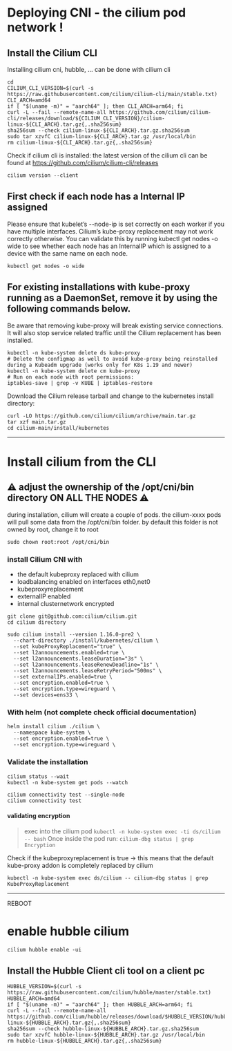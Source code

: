 # Deploying CNI - the cilium pod network !

## Install the Cilium CLI
Installing cilium cni, hubble, ... can be done with cilium cli

```
cd
CILIUM_CLI_VERSION=$(curl -s https://raw.githubusercontent.com/cilium/cilium-cli/main/stable.txt)
CLI_ARCH=amd64
if [ "$(uname -m)" = "aarch64" ]; then CLI_ARCH=arm64; fi
curl -L --fail --remote-name-all https://github.com/cilium/cilium-cli/releases/download/${CILIUM_CLI_VERSION}/cilium-linux-${CLI_ARCH}.tar.gz{,.sha256sum}
sha256sum --check cilium-linux-${CLI_ARCH}.tar.gz.sha256sum
sudo tar xzvfC cilium-linux-${CLI_ARCH}.tar.gz /usr/local/bin
rm cilium-linux-${CLI_ARCH}.tar.gz{,.sha256sum}
```

Check if cilium cli is installed:
the latest version of the cilium cli can be found at https://github.com/cilium/cilium-cli/releases
```
cilium version --client
```

## First check if each node has a Internal IP assigned

Please ensure that kubelet’s --node-ip is set correctly on each worker if you have multiple interfaces. Cilium’s kube-proxy replacement may not work correctly otherwise. You can validate this by running kubectl get nodes -o wide to see whether each node has an InternalIP which is assigned to a device with the same name on each node.

```
kubectl get nodes -o wide
```


## For existing installations with kube-proxy running as a DaemonSet, remove it by using the following commands below.


Be aware that removing kube-proxy will break existing service connections. It will also stop service related traffic until the Cilium replacement has been installed.
```
kubectl -n kube-system delete ds kube-proxy
# Delete the configmap as well to avoid kube-proxy being reinstalled during a Kubeadm upgrade (works only for K8s 1.19 and newer)
kubectl -n kube-system delete cm kube-proxy
# Run on each node with root permissions:
iptables-save | grep -v KUBE | iptables-restore
```

Download the Cilium release tarball and change to the kubernetes install directory:
```
curl -LO https://github.com/cilium/cilium/archive/main.tar.gz
tar xzf main.tar.gz
cd cilium-main/install/kubernetes
```
-----
# Install cilium from the CLI

## ⚠️ adjust the ownership of the /opt/cni/bin directory ON ALL THE NODES ⚠️
during installation, cilium will create a couple of pods. the cilium-xxxx pods will pull some data from the /opt/cni/bin folder. by default this folder is not owned by root, change it to root
```
sudo chown root:root /opt/cni/bin
```

### install Cilium CNI with
- the default kubeproxy replaced with cilium
- loadbalancing enabled on interfaces eth0,net0
- kubeproxyreplacement
- externalIP enabled
- internal clusternetwork encrypted


```
git clone git@github.com:cilium/cilium.git
cd cilium directory
```
```
sudo cilium install --version 1.16.0-pre2 \
  --chart-directory ./install/kubernetes/cilium \
  --set kubeProxyReplacement="true" \
  --set l2announcements.enabled=true \
  --set l2announcements.leaseDuration="3s" \
  --set l2announcements.leaseRenewDeadline="1s" \
  --set l2announcements.leaseRetryPeriod="500ms" \
  --set externalIPs.enabled=true \
  --set encryption.enabled=true \
  --set encryption.type=wireguard \
  --set devices=ens33 \
```

### With helm (not complete check official documentation)
```
helm install cilium ./cilium \
  --namespace kube-system \
  --set encryption.enabled=true \
  --set encryption.type=wireguard \
```

### Validate the installation
```
cilium status --wait
kubectl -n kube-system get pods --watch

cilium connectivity test --single-node
cilium connectivity test
```
#### validating encryption
>exec into the cilium pod
`kubectl -n kube-system exec -ti ds/cilium -- bash`
>Once inside the pod run:
`cilium-dbg status | grep Encryption`

Check if the kubeproxyreplacement is true -> this means that the default kube-proxy addon is completely replaced by cilium
```
kubectl -n kube-system exec ds/cilium -- cilium-dbg status | grep KubeProxyReplacement
```
---------------------
REBOOT


# enable hubble cilium
```
cilium hubble enable -ui
```
## Install the Hubble Client cli tool on a client pc
```
HUBBLE_VERSION=$(curl -s https://raw.githubusercontent.com/cilium/hubble/master/stable.txt)
HUBBLE_ARCH=amd64
if [ "$(uname -m)" = "aarch64" ]; then HUBBLE_ARCH=arm64; fi
curl -L --fail --remote-name-all https://github.com/cilium/hubble/releases/download/$HUBBLE_VERSION/hubble-linux-${HUBBLE_ARCH}.tar.gz{,.sha256sum}
sha256sum --check hubble-linux-${HUBBLE_ARCH}.tar.gz.sha256sum
sudo tar xzvfC hubble-linux-${HUBBLE_ARCH}.tar.gz /usr/local/bin
rm hubble-linux-${HUBBLE_ARCH}.tar.gz{,.sha256sum}
```

